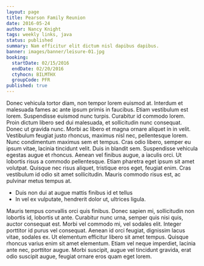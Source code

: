 ```yaml
---
layout: page
title: Pearson Family Reunion
date: 2016-05-24
author: Nancy Knight
tags: weekly links, java
status: published
summary: Nam efficitur elit dictum nisl dapibus dapibus.
banner: images/banner/leisure-01.jpg
booking:
  startDate: 02/15/2016
  endDate: 02/20/2016
  ctyhocn: BILMTHX
  groupCode: PFR
published: true
---
```

Donec vehicula tortor diam, non tempor lorem euismod at. Interdum et malesuada fames ac ante ipsum primis in faucibus. Etiam vestibulum est lorem. Suspendisse euismod nunc turpis. Curabitur id commodo lorem. Proin dictum libero sed dui malesuada, et sollicitudin nunc consequat. Donec ut gravida nunc. Morbi ac libero et magna ornare aliquet in in velit. Vestibulum feugiat justo rhoncus, maximus nisl nec, pellentesque lorem.
Nunc condimentum maximus sem et tempus. Cras odio libero, semper eu ipsum vitae, lacinia tincidunt velit. Duis in blandit sem. Suspendisse vehicula egestas augue et rhoncus. Aenean vel finibus augue, a iaculis orci. Ut lobortis risus a commodo pellentesque. Etiam pharetra eget ipsum sit amet volutpat. Quisque nec risus aliquet, tristique eros eget, feugiat enim. Cras vestibulum id odio sit amet sollicitudin. Mauris commodo risus est, ac pulvinar metus tempus at.

* Duis non dui at augue mattis finibus id et tellus
* In vel ex vulputate, hendrerit dolor ut, ultrices ligula.

Mauris tempus convallis orci quis finibus. Donec sapien mi, sollicitudin non lobortis id, lobortis ut ante. Curabitur nunc urna, semper quis nisi quis, auctor consequat est. Morbi vel commodo mi, vel sodales elit. Integer porttitor id purus vel consequat. Aenean id orci feugiat, dignissim lacus vitae, sodales ex. Ut elementum efficitur libero sit amet tempus. Quisque rhoncus varius enim sit amet elementum. Etiam vel neque imperdiet, lacinia ante nec, porttitor augue. Morbi suscipit, augue vel tincidunt gravida, erat odio suscipit augue, feugiat ornare eros quam eget lorem.
